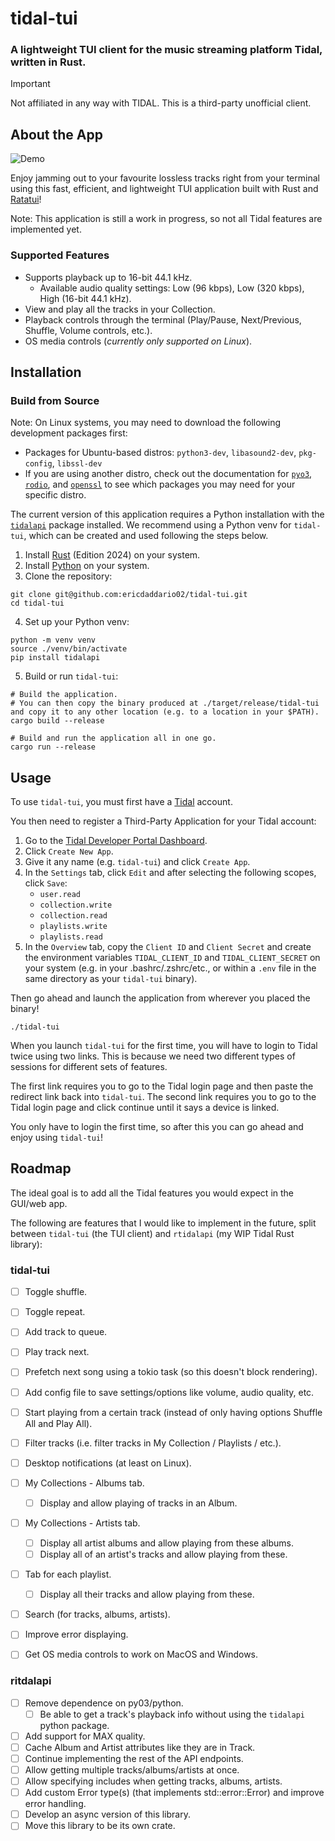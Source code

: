 # tidal-tui

### A lightweight TUI client for the music streaming platform Tidal, written in Rust.

> [!IMPORTANT] 
> Not affiliated in any way with TIDAL. This is a third-party unofficial client.

## About the App

![Demo](.github/demo.gif)

Enjoy jamming out to your favourite lossless tracks right from your terminal using this fast, efficient, and lightweight TUI application built with Rust and [Ratatui](https://ratatui.rs/)!

Note: This application is still a work in progress, so not all Tidal features are implemented yet.

### Supported Features

- Supports playback up to 16-bit 44.1 kHz.
  - Available audio quality settings: Low (96 kbps), Low (320 kbps), High (16-bit 44.1 kHz).
- View and play all the tracks in your Collection.
- Playback controls through the terminal (Play/Pause, Next/Previous, Shuffle, Volume controls, etc.).
- OS media controls (*currently only supported on Linux*).

## Installation

### Build from Source

Note: On Linux systems, you may need to download the following development packages first:
- Packages for Ubuntu-based distros: `python3-dev`, `libasound2-dev`, `pkg-config`, `libssl-dev`
- If you are using another distro, check out the documentation for [`pyo3`](https://github.com/PyO3/pyo3), [`rodio`](https://github.com/RustAudio/rodio), and [`openssl`](https://docs.rs/openssl/latest/openssl/) to see which packages you may need for your specific distro.

The current version of this application requires a Python installation with the [`tidalapi`](https://github.com/EbbLabs/python-tidal) package installed. We recommend using a Python venv for `tidal-tui`, which can be created and used following the steps below.

1. Install [Rust](https://www.rust-lang.org/tools/install) (Edition 2024) on your system.
2. Install [Python](https://www.python.org/downloads/) on your system.
3. Clone the repository:
```
git clone git@github.com:ericdaddario02/tidal-tui.git
cd tidal-tui
```
4. Set up your Python venv:
```
python -m venv venv
source ./venv/bin/activate
pip install tidalapi
```
5. Build or run `tidal-tui`:
```
# Build the application.
# You can then copy the binary produced at ./target/release/tidal-tui and copy it to any other location (e.g. to a location in your $PATH).
cargo build --release

# Build and run the application all in one go.
cargo run --release
```

## Usage

To use `tidal-tui`, you must first have a [Tidal](https://tidal.com/) account.

You then need to register a Third-Party Application for your Tidal account:
1. Go to the [Tidal Developer Portal Dashboard](https://developer.tidal.com/dashboard).
2. Click `Create New App`.
3. Give it any name (e.g. `tidal-tui`) and click `Create App`.
4. In the `Settings` tab, click `Edit` and after selecting the following scopes, click `Save`:
    - `user.read`
    - `collection.write`
    - `collection.read`
    - `playlists.write`
    - `playlists.read` 
5. In the `Overview` tab, copy the `Client ID` and `Client Secret` and create the environment variables `TIDAL_CLIENT_ID` and `TIDAL_CLIENT_SECRET` on your system (e.g. in your .bashrc/.zshrc/etc., or within a `.env` file in the same directory as your `tidal-tui` binary).

Then go ahead and launch the application from wherever you placed the binary!
```
./tidal-tui
```

When you launch `tidal-tui` for the first time, you will have to login to Tidal twice using two links. This is because we need two different types of sessions for different sets of features.

The first link requires you to go to the Tidal login page and then paste the redirect link back into `tidal-tui`.
The second link requires you to go to the Tidal login page and click continue until it says a device is linked.

You only have to login the first time, so after this you can go ahead and enjoy using `tidal-tui`!

## Roadmap

The ideal goal is to add all the Tidal features you would expect in the GUI/web app.

The following are features that I would like to implement in the future, split between `tidal-tui` (the TUI client) and `rtidalapi` (my WIP Tidal Rust library):

### tidal-tui
- [ ] Toggle shuffle.
- [ ] Toggle repeat.
- [ ] Add track to queue.
- [ ] Play track next.
- [ ] Prefetch next song using a tokio task (so this doesn't block rendering).
- [ ] Add config file to save settings/options like volume, audio quality, etc.
- [ ] Start playing from a certain track (instead of only having options Shuffle All and Play All).
- [ ] Filter tracks (i.e. filter tracks in My Collection / Playlists / etc.).
- [ ] Desktop notifications (at least on Linux).
- [ ] My Collections - Albums tab.
	- [ ] Display and allow playing of tracks in an Album.
- [ ] My Collections - Artists tab.
	- [ ] Display all artist albums and allow playing from these albums.
	- [ ] Display all of an artist's tracks and allow playing from these.
- [ ] Tab for each playlist.
    - [ ] Display all their tracks and allow playing from these.
- [ ] Search (for tracks, albums, artists).
- [ ] Improve error displaying.
- [ ] Get OS media controls to work on MacOS and Windows.


### ritdalapi
- [ ] Remove dependence on py03/python.
	- [ ] Be able to get a track's playback info without using the `tidalapi` python package.
- [ ] Add support for MAX quality.
- [ ] Cache Album and Artist attributes like they are in Track.
- [ ] Continue implementing the rest of the API endpoints.
- [ ] Allow getting multiple tracks/albums/artists at once.
- [ ] Allow specifying includes when getting tracks, albums, artists.
- [ ] Add custom Error type(s) (that implements std::error::Error) and improve error handling.
- [ ] Develop an async version of this library.
- [ ] Move this library to be its own crate.
